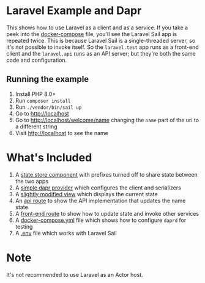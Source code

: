 # Laravel Example and Dapr

This shows how to use Laravel as a client and as a service. If you take a peek into
the [docker-compose](./docker-compose.yml) file, you'll see the Laravel Sail app is repeated twice. This is because
Laravel Sail is a single-threaded server, so it's not possible to invoke itself. So the `laravel.test` app runs as a
front-end client and the `laravel.api` runs as an API server; but they're both the same code and configuration.

## Running the example

1. Install PHP 8.0+
1. Run `composer install`
1. Run `./vendor/bin/sail up`
2. Go to [http://localhost](http://localhost)
3. Go to [http://localhost/welcome/name](http://localhost/welcome/name) changing the `name` part of the uri to a
   different string
4. Visit [http://localhost](http://localhost) to see the name

# What's Included

1. A [state store component](./components/statestore.yaml) with prefixes turned off to share state between the two apps
2. A [simple dapr provider](./app/Providers/DaprServiceProvider.php) which configures the client and serializers
3. A [slightly modified view](./resources/views/welcome.blade.php) which displays the current state
4. An [api route](./routes/api.php) to show the API implementation that updates the name state
4. A [front-end route](./routes/web.php) to show how to update state and invoke other services
5. A [docker-compose.yml](./docker-compose.yml) file which shows how to configure `daprd` for testing
6. A [.env](./.env) file which works with Laravel Sail

# Note

It's not recommended to use Laravel as an Actor host.

